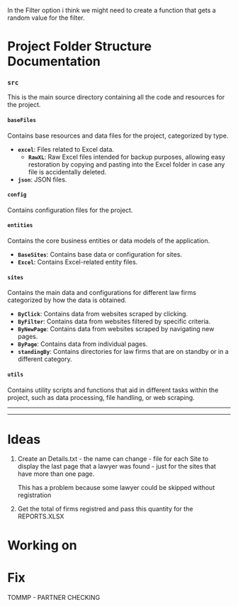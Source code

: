 In the Filter option i think we might need to create a function that gets a random value for the filter.

# Project Folder Structure Documentation

### `src`
This is the main source directory containing all the code and resources for the project.

#### `baseFiles`
Contains base resources and data files for the project, categorized by type.
- **`excel`**: Files related to Excel data.
  - **`RawXL`**: Raw Excel files intended for backup purposes, allowing easy
  restoration by copying and pasting into the Excel folder in case any file is
  accidentally deleted.
- **`json`**: JSON files.

#### `config`
Contains configuration files for the project.

#### `entities`
Contains the core business entities or data models of the application.
- **`BaseSites`**: Contains base data or configuration for sites.
- **`Excel`**: Contains Excel-related entity files.

#### `sites`
Contains the main data and configurations for different law firms categorized
by how the data is obtained.
- **`ByClick`**: Contains data from websites scraped by clicking.
- **`ByFilter`**: Contains data from websites filtered by specific criteria.
- **`ByNewPage`**: Contains data from websites scraped by navigating new pages.
- **`ByPage`**: Contains data from individual pages.
- **`standingBy`**: Contains directories for law firms that are on standby or
in a different category.

#### `utils`
Contains utility scripts and functions that aid in different tasks within the
project, such as data processing, file handling, or web scraping.

---

---
# Ideas
1. Create an Details.txt - the name can change - file for each Site to display
the last page that a lawyer was found - just for the sites that have more than
one page.

    This has a problem because some lawyer could be skipped without registration

2. Get the total of firms registred and pass this quantity for the REPORTS.XLSX

# Working on


# Fix
TOMMP - PARTNER CHECKING